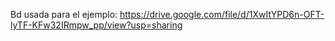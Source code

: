 Bd usada para el ejemplo:
https://drive.google.com/file/d/1XwItYPD6n-OFT-lyTF-KFw32IRmpw_pp/view?usp=sharing
